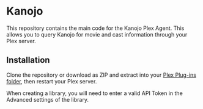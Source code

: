 # Kanojo

This repository contains the main code for the Kanojo Plex Agent. This allows you to query Kanojo for movie and cast information through your Plex server.

## Installation

Clone the repository or download as ZIP and extract into your [Plex Plug-ins folder](https://support.plex.tv/articles/201106098-how-do-i-find-the-plug-ins-folder/), then restart your Plex server.

When creating a library, you will need to enter a valid API Token in the Advanced settings of the library.
